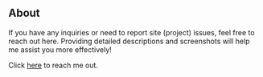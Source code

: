 ## About

If you have any inquiries or need to report site (project) issues, feel free to reach out here. Providing detailed descriptions and screenshots will help me assist you more effectively!

Click [here](https://contact.soorajrao.in?mode=contact&app=github&utm_source=github_readme) to reach me out.
